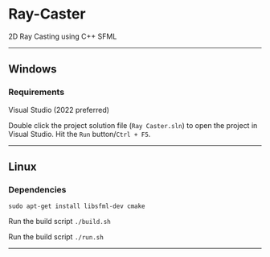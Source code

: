 # Ray-Caster

2D Ray Casting using C++ SFML

---

## Windows

### Requirements

Visual Studio (2022 preferred)

Double click the project solution file (`Ray Caster.sln`) to open the project in Visual Studio. Hit the `Run` button/`Ctrl + F5`.

---

## Linux

### Dependencies

`sudo apt-get install libsfml-dev cmake`

Run the build script `./build.sh`

Run the build script `./run.sh`

---
